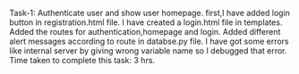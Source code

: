 Task-1: Authenticate user and show user homepage.
first,I have added login button in registration.html file.
I have created a login.html file in templates.
Added the routes for authentication,homepage and login.
Added different alert messages according to route in databse.py file.
I have got some errors like internal server by giving wrong variable name so I debugged that error.
Time taken to complete this task: 3 hrs.
